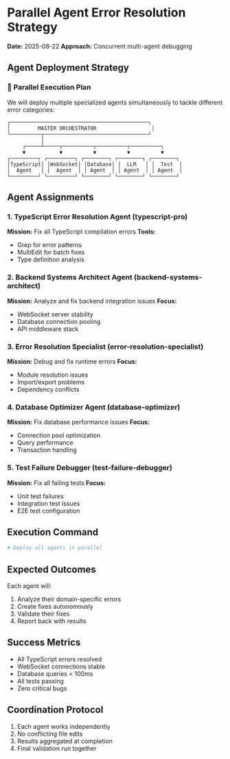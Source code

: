 # Parallel Agent Error Resolution Strategy
**Date:** 2025-08-22
**Approach:** Concurrent multi-agent debugging

## Agent Deployment Strategy

### 🚀 Parallel Execution Plan

We will deploy multiple specialized agents simultaneously to tackle different error categories:

```
┌─────────────────────────────────────────────┐
│         MASTER ORCHESTRATOR                  │
└──────────┬──────────────────────────────────┘
           │
     ┌─────┴─────┬──────────┬──────────┬──────────┐
     ▼           ▼          ▼          ▼          ▼
┌─────────┐ ┌─────────┐ ┌────────┐ ┌────────┐ ┌────────┐
│TypeScript│ │WebSocket│ │Database│ │  LLM   │ │  Test  │
│  Agent   │ │  Agent  │ │ Agent  │ │ Agent  │ │ Agent  │
└─────────┘ └─────────┘ └────────┘ └────────┘ └────────┘
```

## Agent Assignments

### 1. TypeScript Error Resolution Agent (typescript-pro)
**Mission:** Fix all TypeScript compilation errors
**Tools:** 
- Grep for error patterns
- MultiEdit for batch fixes
- Type definition analysis

### 2. Backend Systems Architect Agent (backend-systems-architect)
**Mission:** Analyze and fix backend integration issues
**Focus:**
- WebSocket server stability
- Database connection pooling
- API middleware stack

### 3. Error Resolution Specialist (error-resolution-specialist)
**Mission:** Debug and fix runtime errors
**Focus:**
- Module resolution issues
- Import/export problems
- Dependency conflicts

### 4. Database Optimizer Agent (database-optimizer)
**Mission:** Fix database performance issues
**Focus:**
- Connection pool optimization
- Query performance
- Transaction handling

### 5. Test Failure Debugger (test-failure-debugger)
**Mission:** Fix all failing tests
**Focus:**
- Unit test failures
- Integration test issues
- E2E test configuration

## Execution Command

```bash
# Deploy all agents in parallel
```

## Expected Outcomes

Each agent will:
1. Analyze their domain-specific errors
2. Create fixes autonomously
3. Validate their fixes
4. Report back with results

## Success Metrics

- All TypeScript errors resolved
- WebSocket connections stable
- Database queries < 100ms
- All tests passing
- Zero critical bugs

## Coordination Protocol

1. Each agent works independently
2. No conflicting file edits
3. Results aggregated at completion
4. Final validation run together